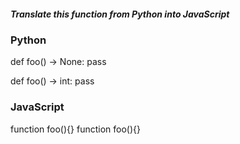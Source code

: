 
##### Translate this function from Python into JavaScript
### Python

def foo() -> None:
  pass

def foo() -> int:
  pass

### JavaScript

function foo(){}
function foo(){}

